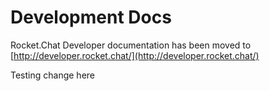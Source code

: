 # Development Docs

Rocket.Chat Developer documentation has been moved to [http://developer.rocket.chat/](http://developer.rocket.chat/)


Testing change here
